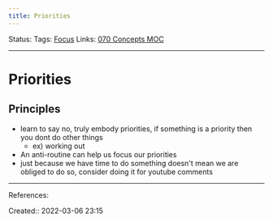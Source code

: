 ```yaml
---
title: Priorities
---
```

Status: 
Tags: [Focus](out/focus.md)
Links: [070 Concepts MOC](out/070-concepts-moc.md)
___

# Priorities
## Principles
- learn to say no, truly embody priorities, if something is a priority then you dont do other things
	- ex) working out 
- An anti-routine can help us focus our priorities
- just because we have time to do something doesn't mean we are obliged to do so, consider doing it for youtube comments
___
References:

Created:: 2022-03-06 23:15